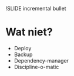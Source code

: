 !SLIDE incremental bullet

# Wat niet?

* Deploy
* Backup
* Dependency-manager
* Discipline-o-matic
